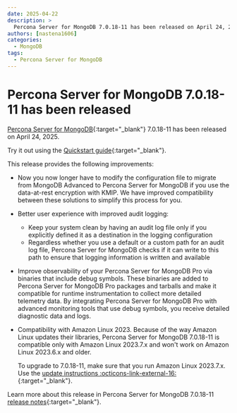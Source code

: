 ```yaml
---
date: 2025-04-22
description: >
  Percona Server for MongoDB 7.0.18-11 has been released on April 24, 2025.
authors: [nastena1606]
categories:
  - MongoDB
tags:
  - Percona Server for MongoDB
---
```


# Percona Server for MongoDB 7.0.18-11 has been released

<!-- more -->

[Percona Server for MongoDB](https://docs.percona.com/percona-server-for-mongodb/7.0/index.html){:target="_blank"} 7.0.18-11 has been released on April 24, 2025.

Try it out using the [Quickstart guide](https://docs.percona.com/percona-server-for-mongodb/7.0/install/index.html){:target="_blank"}. 

This release provides the following improvements:

* Now you now longer have to modify the configuration file to migrate from MongoDB Advanced to Percona Server for MongoDB if you use the data-at-rest encryption with KMIP. We have improved compatibility between these solutions to simplify this process for you. 

* Better user experience with improved audit logging:

    * Keep your system clean by having an audit log file only if you explicitly defined it as a destination in the logging configuration
    * Regardless whether you use a default or a custom path for an audit log file, Percona Server for MongoDB checks if it can write to this path to ensure that logging information is written and available

* Improve observability of your Percona Server for MongoDB Pro via binaries that include debug symbols. These binaries are added to Percona Server for MongoDB Pro packages and tarballs and make it compatible for runtime instrumentation to collect more detailed telemetry data. By integrating Percona Server for MongoDB Pro with advanced monitoring tools that use debug symbols, you receive detailed diagnostic data and logs.

* Compatibility with Amazon Linux 2023. Because of the way Amazon Linux updates their libraries, Percona Server for MongoDB 7.0.18-11 is compatible only with Amazon Linux 2023.7.x and won't work on Amazon Linux 2023.6.x and older. 

   To upgrade to 7.0.18-11, make sure that you run Amazon Linux 2023.7.x. Use the [update instructions :octicons-link-external-16:](https://docs.aws.amazon.com/linux/al2023/ug/updating.html){:target="_blank"}.

Learn more about this release in Percona Server for MongoDB 7.0.18-11 [release notes](https://docs.percona.com/percona-server-for-mongodb/7.0/release_notes/7.0.18-11.html){:target="_blank"}.

